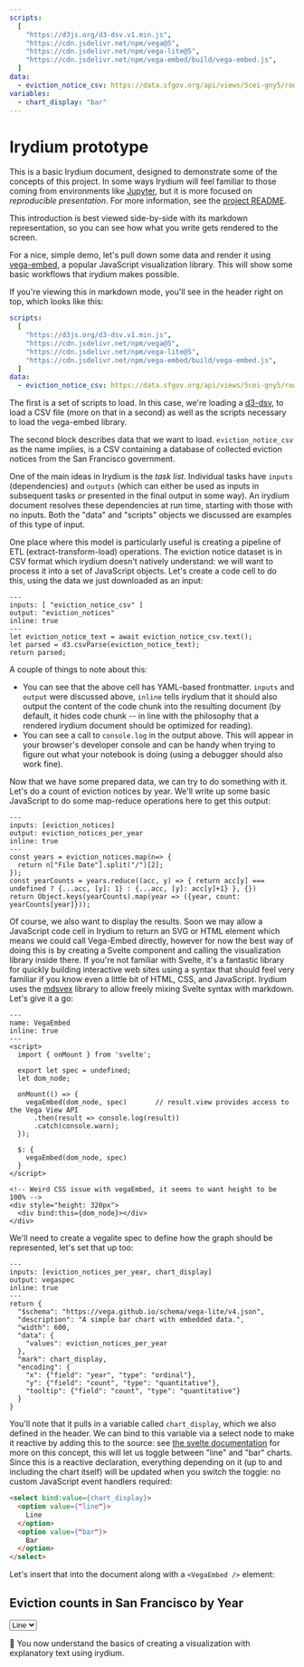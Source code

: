 ```yaml
---
scripts:
  [
    "https://d3js.org/d3-dsv.v1.min.js",
    "https://cdn.jsdelivr.net/npm/vega@5",
    "https://cdn.jsdelivr.net/npm/vega-lite@5",
    "https://cdn.jsdelivr.net/npm/vega-embed/build/vega-embed.js",
  ]
data:
  - eviction_notice_csv: https://data.sfgov.org/api/views/5cei-gny5/rows.csv?accessType=DOWNLOAD
variables:
  - chart_display: "bar"
---
```


# Irydium prototype

This is a basic Irydium document, designed to demonstrate some of the concepts of this
project. In some ways Irydium will feel familiar to those coming from environments
like [Jupyter], but it is more focused on _reproducible
presentation_. For more information, see the [project README].

This introduction is best viewed side-by-side with its markdown representation,
so you can see how what you write gets rendered to the screen.

For a nice, simple demo, let's pull down some data and render it using [vega-embed],
a popular JavaScript visualization library. This will show some basic workflows that irydium
makes possible.

If you're viewing this in markdown mode, you'll see in the header right on top, which looks like this:

```yaml
scripts:
  [
    "https://d3js.org/d3-dsv.v1.min.js",
    "https://cdn.jsdelivr.net/npm/vega@5",
    "https://cdn.jsdelivr.net/npm/vega-lite@5",
    "https://cdn.jsdelivr.net/npm/vega-embed/build/vega-embed.js",
  ]
data:
  - eviction_notice_csv: https://data.sfgov.org/api/views/5cei-gny5/rows.csv?accessType=DOWNLOAD
```

The first is a set of scripts to load. In this case, we're loading a [d3-dsv], to load a CSV file
(more on that in a second) as well as the scripts necessary to load the vega-embed library.

The second block describes data that we want to load. `eviction_notice_csv` as the name implies, is
a CSV containing a database of collected eviction notices from the San Francisco government.

One of the main ideas in Irydium is the _task list_. Individual tasks have `inputs` (dependencies)
and `outputs` (which can either be used as inputs in subsequent tasks _or_ presented in the final output
in some way). An irydium document resolves these dependencies at run time, starting with those with no inputs.
Both the "data" and "scripts" objects we discussed are examples of this type of input.

One place where this model is particularly useful is creating a pipeline of ETL (extract-transform-load) operations.
The eviction notice dataset is in CSV format which irydium doesn't natively understand: we will want to process it into a set of JavaScript objects. Let's create a code cell to do this, using the data we just downloaded as an input:

```{code-cell} js
---
inputs: [ "eviction_notice_csv" ]
output: "eviction_notices"
inline: true
---
let eviction_notice_text = await eviction_notice_csv.text();
let parsed = d3.csvParse(eviction_notice_text);
return parsed;
```

A couple of things to note about this:

- You can see that the above cell has YAML-based frontmatter. `inputs` and `output` were discussed above,
  `inline` tells irydium that it should also output the content of the code chunk into the resulting
  document (by default, it hides code chunk -- in line with the philosophy that a rendered irydium document
  should be optimized for reading).
- You can see a call to `console.log` in the output above. This will appear in your browser's developer
  console and can be handy when trying to figure out what your notebook is doing (using a debugger should
  also work fine).

Now that we have some prepared data, we can try to do something with it. Let's do a count of eviction
notices by year. We'll write up some basic JavaScript to do some map-reduce operations here to get this
output:

```{code-cell} js
---
inputs: [eviction_notices]
output: eviction_notices_per_year
inline: true
---
const years = eviction_notices.map(n=> {
  return n["File Date"].split("/")[2];
});
const yearCounts = years.reduce((acc, y) => { return acc[y] === undefined ? {...acc, [y]: 1} : {...acc, [y]: acc[y]+1} }, {})
return Object.keys(yearCounts).map(year => ({year, count: yearCounts[year]}));
```

Of course, we also want to display the results. Soon we may allow a JavaScript code cell in Irydium to return an
SVG or HTML element which means we could call Vega-Embed directly, however for now the best way of doing
this is by creating a Svelte component and calling the visualization library inside there. If you're not
familiar with Svelte, it's a fantastic library for quickly building interactive web sites using a syntax
that should feel very familiar if you know even a little bit of HTML, CSS, and JavaScript. Irydium uses
the [mdsvex] library to allow freely mixing Svelte syntax with markdown. Let's give it a go:

```{code-cell} svelte
---
name: VegaEmbed
inline: true
---
<script>
  import { onMount } from 'svelte';

  export let spec = undefined;
  let dom_node;

  onMount(() => {
    vegaEmbed(dom_node, spec)    	// result.view provides access to the Vega View API
      .then(result => console.log(result))
      .catch(console.warn);
  });

  $: {
    vegaEmbed(dom_node, spec)
  }
</script>

<!-- Weird CSS issue with vegaEmbed, it seems to want height to be 100% -->
<div style="height: 320px">
  <div bind:this={dom_node}></div>
</div>
```

We'll need to create a vegalite spec to define how the graph should be represented, let's set that up too:

```{code-cell} js
---
inputs: [eviction_notices_per_year, chart_display]
output: vegaspec
inline: true
---
return {
  "$schema": "https://vega.github.io/schema/vega-lite/v4.json",
  "description": "A simple bar chart with embedded data.",
  "width": 600,
  "data": {
    "values": eviction_notices_per_year
  },
  "mark": chart_display,
  "encoding": {
    "x": {"field": "year", "type": "ordinal"},
    "y": {"field": "count", "type": "quantitative"},
    "tooltip": {"field": "count", "type": "quantitative"}
  }
}
```

You'll note that it pulls in a variable called `chart_display`, which we also defined in the header.
We can bind to this variable via a select node to make it reactive by adding this to the source: see
[the svelte documentation](https://svelte.dev/tutorial/component-bindings) for more on this concept,
this will let us toggle between "line" and "bar" charts. Since this is a reactive declaration, everything depending on it (up to and including the chart itself) will be updated when you switch
the toggle: no custom JavaScript event handlers required:

```html
<select bind:value={chart_display}>
  <option value={"line"}>
    Line
  </option>
  <option value={"bar"}>
    Bar
  </option>
</select>
```

Let's insert that into the document along with a `<VegaEmbed />` element:

## Eviction counts in San Francisco by Year

<select bind:value={chart_display}>
  <option value={"line"}>
    Line
  </option>
  <option value={"bar"}>
    Bar
  </option>
</select>

<VegaEmbed spec={vegaspec} />

🎉 You now understand the basics of creating a visualization with explanatory text using irydium.

[jupyter]: https://jupyter.org/
[svelte]: https://svelte.dev/
[project readme]: https://github.com/irydium/irydium/blob/main/README.md
[vega-embed]: https://github.com/vega/vega-embed
[d3-dsv]: https://github.com/d3/d3-dsv
[mdsvex]: https://mdsvex.com/
